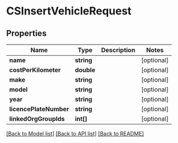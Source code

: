 # CSInsertVehicleRequest

## Properties
Name | Type | Description | Notes
------------ | ------------- | ------------- | -------------
**name** | **string** |  | [optional] 
**costPerKilometer** | **double** |  | [optional] 
**make** | **string** |  | [optional] 
**model** | **string** |  | [optional] 
**year** | **string** |  | [optional] 
**licencePlateNumber** | **string** |  | [optional] 
**linkedOrgGroupIds** | **int[]** |  | [optional] 

[[Back to Model list]](../README.md#documentation-for-models) [[Back to API list]](../README.md#documentation-for-api-endpoints) [[Back to README]](../README.md)



